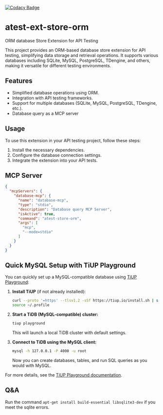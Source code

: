 [![Codacy Badge](https://app.codacy.com/project/badge/Coverage/707e613bf0d84c3cb1367f98e4b1e463)](https://app.codacy.com/gh/LinuxSuRen/atest-ext-store-orm/dashboard?utm_source=gh&utm_medium=referral&utm_content=&utm_campaign=Badge_grade)

# atest-ext-store-orm
ORM database Store Extension for API Testing

This project provides an ORM-based database store extension for API testing, simplifying data storage and retrieval operations. It supports various databases including SQLite, MySQL, PostgreSQL, TDengine, and others, making it versatile for different testing environments.

## Features
- Simplified database operations using ORM.
- Integration with API testing frameworks.
- Support for multiple databases (SQLite, MySQL, PostgreSQL, TDengine, etc.).
- Database query as a MCP server

## Usage
To use this extension in your API testing project, follow these steps:
1. Install the necessary dependencies.
2. Configure the database connection settings.
3. Integrate the extension into your API tests.

## MCP Server

```json
{
  "mcpServers": {
    "database-mcp": {
      "name": "database-mcp",
      "type": "stdio",
      "description": "Database query MCP Server",
      "isActive": true,
      "command": "atest-store-orm",
      "args": [
        "mcp",
        "--mode=stdio"
      ]
    }
  }
}
```

## Quick MySQL Setup with TiUP Playground

You can quickly set up a MySQL-compatible database using [TiUP Playground](https://docs.pingcap.com/tidb/stable/tiup-playground):

1. **Install TiUP** (if not already installed):

    ```sh
    curl --proto '=https' --tlsv1.2 -sSf https://tiup.io/install.sh | sh
    source ~/.profile
    ```

2. **Start a TiDB (MySQL-compatible) cluster:**

    ```sh
    tiup playground
    ```

    This will launch a local TiDB cluster with default settings.

3. **Connect to TiDB using the MySQL client:**

    ```sh
    mysql -h 127.0.0.1 -P 4000 -u root
    ```

    Now you can create databases, tables, and run SQL queries as you would with MySQL.

For more details, see the [TiUP Playground documentation](https://docs.pingcap.com/tidb/stable/tiup-playground).

## Q&A

Run the command `apt-get install build-essential libsqlite3-dev` if you meet the sqlite errors.
